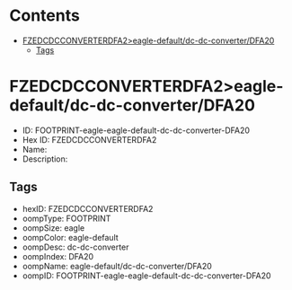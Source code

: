 



Contents
========

* [FZEDCDCCONVERTERDFA2>eagle-default/dc-dc-converter/DFA20](#fzedcdcconverterdfa2eagle-defaultdc-dc-converterdfa20)
	* [Tags](#tags)

# FZEDCDCCONVERTERDFA2>eagle-default/dc-dc-converter/DFA20

- ID: FOOTPRINT-eagle-eagle-default-dc-dc-converter-DFA20
- Hex ID: FZEDCDCCONVERTERDFA2
- Name: 
- Description: 

## Tags

- hexID: FZEDCDCCONVERTERDFA2
- oompType: FOOTPRINT
- oompSize: eagle
- oompColor: eagle-default
- oompDesc: dc-dc-converter
- oompIndex: DFA20
- oompName: eagle-default/dc-dc-converter/DFA20
- oompID: FOOTPRINT-eagle-eagle-default-dc-dc-converter-DFA20

